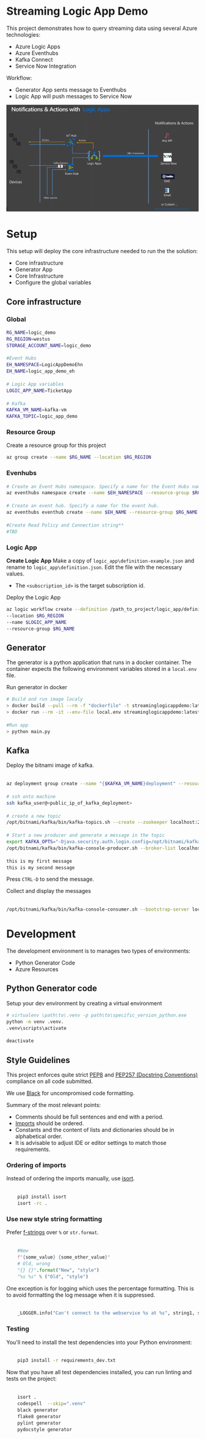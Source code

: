 # Streaming Logic App Demo



This project demonstrates how to query streaming data using several Azure technologies:

- Azure Logic Apps
- Azure Eventhubs
- Kafka Connect
- Service Now Integration

Workflow:

- Generator App sents message to Eventhubs
- Logic App will push messages to Service Now

![Architecture Overview](docs/architecture_overview.png "Architecture Overview")


# Setup

This setup will deploy the core infrastructure needed to run the the solution:

- Core infrastructure
- Generator App
- Core Infrastructure
- Configure the global variables

## Core infrastructure

### Global

```bash
RG_NAME=logic_demo
RG_REGION=westus
STORAGE_ACCOUNT_NAME=logic_demo

#Event Hubs
EH_NAMESPACE=LogicAppDemoEhn
EH_NAME=logic_app_demo_eh

# Logic App variables
LOGIC_APP_NAME=TicketApp

# Kafka
KAFKA_VM_NAME=kafka-vm
KAFKA_TOPIC=logic_app_demo
```

### Resource Group

Create a resource group for this project

```bash
az group create --name $RG_NAME --location $RG_REGION
```

### Evenhubs

```bash
# Create an Event Hubs namespace. Specify a name for the Event Hubs namespace.
az eventhubs namespace create --name $EH_NAMESPACE --resource-group $RG_NAME -l $RG_REGION

# Create an event hub. Specify a name for the event hub.
az eventhubs eventhub create --name $EH_NAME --resource-group $RG_NAME --namespace-name $EH_NAMESPACE

#Create Read Policy and Connection string**
#TBD

```

### Logic App

**Create Logic App**
Make a copy of `logic_app\definition-example.json` and rename to `logic_app\definition.json`. Edit the file with the necessary values.

- The `<subscription_id>` is the target subscription id.

Deploy the Logic App

```bash
az logic workflow create --definition /path_to_project/logic_app/definition.json
--location $RG_REGION
--name $LOGIC_APP_NAME
--resource-group $RG_NAME
```

## Generator
The generator is a python application that runs in a docker container. The container expects the following environment variables stored in a `local.env` file.

Run generator in docker

```bash
# Build and run image localy
> docker build --pull --rm -f "dockerfile" -t streaminglogicappdemo:latest "."
> docker run --rm -it --env-file local.env streaminglogicappdemo:latest

#Run app
> python main.py
```

## Kafka

Deploy the bitnami image of kafka. 

```bash

az deployment group create --name "{$KAFKA_VM_NAME}deployment" --resource-group $RG_NAME --template-file kafka/template.json --parameters kafka/parameters.json

# ssh onto machine
ssh kafka_user@<public_ip_of_kafka_deployment>

# create a new topic
/opt/bitnami/kafka/bin/kafka-topics.sh --create --zookeeper localhost:2181 --replication-factor 1 --partitions 1 --topic $KAFKA_TOPIC

# Start a new producer and generate a message in the topic
export KAFKA_OPTS="-Djava.security.auth.login.config=/opt/bitnami/kafka/conf/kafka_jaas.conf"
/opt/bitnami/kafka/bin/kafka-console-producer.sh --broker-list localhost:9092 --producer.config /opt/bitnami/kafka/conf/producer.properties --topic $KAFKA_TOPIC

this is my first message
this is my second message

```

 Press `CTRL-D` to send the message.

 Collect and display the messages

 ```bash

 /opt/bitnami/kafka/bin/kafka-console-consumer.sh --bootstrap-server localhost:9092 --topic $KAFKA_TOPIC --consumer.config /opt/bitnami/kafka/conf/consumer.properties --from-beginning

 ```


# Development

The development environment is to manages two types of environments:

- Python Generator Code
- Azure Resources

## Python Generator code

Setup your dev environment by creating a virtual environment

```bash
# virtualenv \path\to\.venv -p path\to\specific_version_python.exe
python -m venv .venv.
.venv\scripts\activate

deactivate
```

## Style Guidelines

This project enforces quite strict [PEP8](https://www.python.org/dev/peps/pep-0008/) and [PEP257 (Docstring Conventions)](https://www.python.org/dev/peps/pep-0257/) compliance on all code submitted.

We use [Black](https://github.com/psf/black) for uncompromised code formatting.

Summary of the most relevant points:

- Comments should be full sentences and end with a period.
- [Imports](https://www.python.org/dev/peps/pep-0008/#imports) should be ordered.
- Constants and the content of lists and dictionaries should be in alphabetical order.
- It is advisable to adjust IDE or editor settings to match those requirements.

### Ordering of imports

Instead of ordering the imports manually, use [isort](https://github.com/timothycrosley/isort).

```bash

    pip3 install isort
    isort -rc .

```

### Use new style string formatting

Prefer [f-strings](https://docs.python.org/3/reference/lexical_analysis.html#f-strings) over ``%`` or ``str.format``.

```python

    #New
    f"{some_value} {some_other_value}"
    # Old, wrong
    "{} {}".format("New", "style")
    "%s %s" % ("Old", "style")

```

One exception is for logging which uses the percentage formatting. This is to avoid formatting the log message when it is suppressed.

```python

    _LOGGER.info("Can't connect to the webservice %s at %s", string1, string2)

```

### Testing
You'll need to install the test dependencies into your Python environment:

```bash

    pip3 install -r requirements_dev.txt

```

Now that you have all test dependencies installed, you can run linting and tests on the project:

```bash

    isort .
    codespell  --skip=".venv"
    black generator
    flake8 generator
    pylint generator
    pydocstyle generator

```
